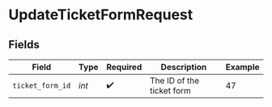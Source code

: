 # UpdateTicketFormRequest


## Fields

| Field                     | Type                      | Required                  | Description               | Example                   |
| ------------------------- | ------------------------- | ------------------------- | ------------------------- | ------------------------- |
| `ticket_form_id`          | *int*                     | :heavy_check_mark:        | The ID of the ticket form | 47                        |